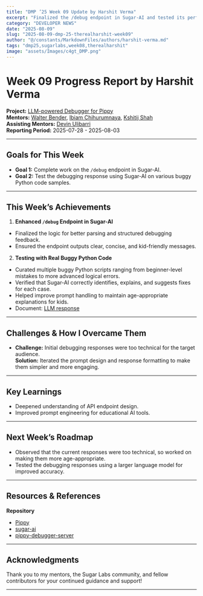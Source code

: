```yaml
---
title: "DMP ’25 Week 09 Update by Harshit Verma"
excerpt: "Finalized the /debug endpoint in Sugar-AI and tested its performance using buggy Python code. I also plan to experimented with a larger model to evaluate debugging responses and began refining them to be more age-appropriate."
category: "DEVELOPER NEWS"
date: "2025-08-09"
slug: "2025-08-09-dmp-25-therealharshit-week09"
author: "@/constants/MarkdownFiles/authors/harshit-verma.md"
tags: "dmp25,sugarlabs,week08,therealharshit"
image: "assets/Images/c4gt_DMP.png"
---
```


<!-- markdownlint-disable -->

# Week 09 Progress Report by Harshit Verma

**Project:** [LLM-powered Debugger for Pippy](https://github.com/sugarlabs/Pippy/issues/95)  
**Mentors:** [Walter Bender](https://github.com/walterbender), [Ibiam Chihurumnaya](https://github.com/chimosky), [Kshitij Shah](https://github.com/kshitijdshah99)  
**Assisting Mentors:** [Devin Ulibarri](https://github.com/pikurasa)  
**Reporting Period:** 2025-07-28 - 2025-08-03   

---

## Goals for This Week

- **Goal 1:** Complete work on the `/debug` endpoint in Sugar-AI.  
- **Goal 2:** Test the debugging response using Sugar-AI on various buggy Python code samples.

---

## This Week’s Achievements

1. **Enhanced `/debug` Endpoint in Sugar-AI**  
  - Finalized the logic for better parsing and structured debugging feedback.  
  - Ensured the endpoint outputs clear, concise, and kid-friendly messages.  

2. **Testing with Real Buggy Python Code**  
  - Curated multiple buggy Python scripts ranging from beginner-level mistakes to more advanced logical errors.  
  - Verified that Sugar-AI correctly identifies, explains, and suggests fixes for each case.  
  - Helped improve prompt handling to maintain age-appropriate explanations for kids.
  - Document: [LLM response](https://docs.google.com/document/d/1a8GgsccWm9lSuFCWc7yStXzZ3dZW_EIigLyGXseOfjs/edit?usp=sharing)  

---

## Challenges & How I Overcame Them

- **Challenge:** Initial debugging responses were too technical for the target audience.  
  **Solution:** Iterated the prompt design and response formatting to make them simpler and more engaging.

---

## Key Learnings

- Deepened understanding of API endpoint design.
- Improved prompt engineering for educational AI tools.  

---

## Next Week’s Roadmap

- Observed that the current responses were too technical, so worked on making them more age-appropriate.
- Tested the debugging responses using a larger language model for improved accuracy.

---

## Resources & References

**Repository**
- [Pippy](https://github.com/therealharshit/Pippy/tree/DMP2025/Pippy-Debugger)
- [sugar-ai](https://github.com/sugarlabs/sugar-ai)
- [pippy-debugger-server](https://github.com/therealharshit/pippy-debugger-server)

---

## Acknowledgments

Thank you to my mentors, the Sugar Labs community, and fellow contributors for your continued guidance and support!

---
